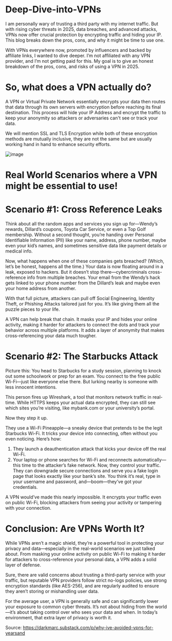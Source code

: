 # Deep-Dive-into-VPNs
I am personally wary of trusting a third party with my internet traffic. But with rising cyber threats in 2025, data breaches, and advanced attacks, VPNs now offer crucial protection by encrypting traffic and hiding your IP. This blog breaks down the pros, cons, and why it might be time to use one.

With VPNs everywhere now, promoted by influencers and backed by affiliate links, I wanted to dive deeper. I’m not affiliated with any VPN provider, and I’m not getting paid for this. My goal is to give an honest breakdown of the pros, cons, and risks of using a VPN in 2025.

# So, what does a VPN actually do?
A VPN or Virtual Private Network essentially encrypts your data then routes that data through its own servers with encryption before reaching its final destination. This process will hide your IP Address and encrypt the traffic to keep your anonymity so attackers or adversaries can't see or track your data.

We will mention SSL and TLS Encryption while both of these encryption methods are mutually inclusive, they are not the same but are usually working hand in hand to enhance security efforts.

![image](https://github.com/user-attachments/assets/cc90b26d-ac58-4b76-ab5e-9021338da19d)

# Real World Scenarios where a VPN might be essential to use!
# Scenario #1: Cross Reference Leaks
Think about all the random apps and services you sign up for—Wendy’s rewards, Dillard’s coupons, Toyota Car Service, or even a Top Golf membership. Without a second thought, you’re handing over Personal Identifiable Information (PII) like your name, address, phone number, maybe even your kid’s names, and sometimes sensitive data like payment details or medical info.

Now, what happens when one of these companies gets breached? (Which, let’s be honest, happens all the time.) Your data is now floating around in a leak, exposed to hackers. But it doesn’t stop there—cybercriminals cross-reference info from multiple breaches. Your email from the Wendy’s hack gets linked to your phone number from the Dillard’s leak and maybe even your home address from another.

With that full picture, attackers can pull off Social Engineering, Identity Theft, or Phishing Attacks tailored just for you. It’s like giving them all the puzzle pieces to your life.

A VPN can help break that chain. It masks your IP and hides your online activity, making it harder for attackers to connect the dots and track your behavior across multiple platforms. It adds a layer of anonymity that makes cross-referencing your data much tougher.

# Scenario #2: The Starbucks Attack
Picture this: You head to Starbucks for a study session, planning to knock out some schoolwork or prep for an exam. You connect to the free public Wi-Fi—just like everyone else there. But lurking nearby is someone with less innocent intentions.

This person fires up Wireshark, a tool that monitors network traffic in real-time. While HTTPS keeps your actual data encrypted, they can still see which sites you’re visiting, like mybank.com or your university’s portal.

Now they step it up.

They use a Wi-Fi Pineapple—a sneaky device that pretends to be the legit Starbucks Wi-Fi. It tricks your device into connecting, often without you even noticing. Here’s how:

1. They launch a deauthentication attack that kicks your device off the real Wi-Fi.
2. Your laptop or phone searches for Wi-Fi and reconnects automatically—this time to the attacker’s fake network.
Now, they control your traffic. They can downgrade secure connections and serve you a fake login page that looks exactly like your bank’s site. You think it’s real, type in your username and password, and—boom—they’ve got your credentials.

A VPN would’ve made this nearly impossible. It encrypts your traffic even on public Wi-Fi, blocking attackers from seeing your activity or tampering with your connection.

# Conclusion: Are VPNs Worth It?
While VPNs aren’t a magic shield, they’re a powerful tool in protecting your privacy and data—especially in the real-world scenarios we just talked about. From masking your online activity on public Wi-Fi to making it harder for attackers to cross-reference your personal data, a VPN adds a solid layer of defense.

Sure, there are valid concerns about trusting a third-party service with your traffic, but reputable VPN providers follow strict no-logs policies, use strong encryption standards (like AES-256), and are regularly audited to ensure they aren’t storing or mishandling user data.

For the average user, a VPN is generally safe and can significantly lower your exposure to common cyber threats. It’s not about hiding from the world—it’s about taking control over who sees your data and when. In today’s environment, that extra layer of privacy is worth it.


Source: https://darkmarc.substack.com/p/why-ive-avoided-vpns-for-yearsand
